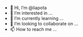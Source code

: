 - 👋 Hi, I’m @liapota
- 👀 I’m interested in ...
- 🌱 I’m currently learning ...
- 💞️ I’m looking to collaborate on ...
- 📫 How to reach me ...

<!---
liapota/liapota is a ✨ special ✨ repository because its `README.md` (this file) appears on your GitHub profile.
You can click the Preview link to take a look at your changes.
--->
